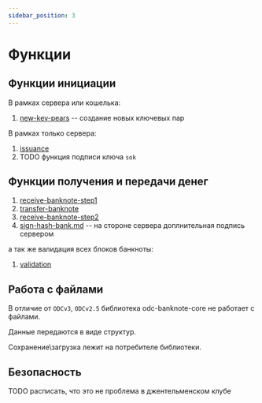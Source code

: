 ```yaml
---
sidebar_position: 3
---
```


# Функции


## Функции инициации

В рамках сервера или кошелька:
1. [new-key-pears](../../../project3/functions/new-key-pears.md) -- создание новых ключевых пар


В рамках только сервера:
1. [issuance](../../../project3/functions/issuance.md)
2. TODO функция подписи ключа `sok` 

## Функции получения и передачи денег

1. [receive-banknote-step1](../../../project3/functions/receive-banknote-step1.md)
1. [transfer-banknote](../../../project3/functions/transfer-banknote.md)
1. [receive-banknote-step2](../../../project3/functions/receive-banknote-step2.md)
1. [sign-hash-bank.md](../../../project3/functions/sign-hash-bank.md) -- на стороне сервера доплнительная подпись сервером


а так же валидация всех блоков банкноты:
1. [validation](../../../project3/functions/validation.md)

## Работа с файлами

В отличие от `ODCv3`,
`ODCv2.5` библиотека odc-banknote-core
не работает с файлами.

Данные передаются в виде структур.

Сохранение\загрузка лежит на потребителе библиотеки.


## Безопасность

TODO расписать, что это не проблема 
в джентельменском клубе